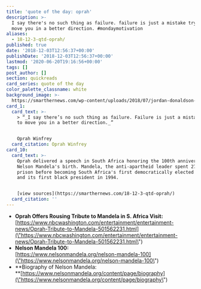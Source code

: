 ```yaml
---
title: 'quote of the day: oprah'
description: >-
  I say there's no such thing as failure. failure is just a mistake trying to
  move you in a better direction. #mondaymotivation
aliases:
  - 18-12-3-qtd-oprah/
published: true
date: '2018-12-03T12:56:37+00:00'
publishDate: '2018-12-03T12:56:37+00:00'
lastmod: '2020-06-20T19:16:56+00:00'
tags: []
post_author: []
section: quickreads
card_series: quote of the day
color_palette_classname: white
background_image: >-
  https://smarthernews.com/wp-content/uploads/2018/07/jordan-donaldson-jordi-d-65837-unsplash-scaled.jpg
card_1:
  card_text: >-
    > “_I say there’s no such thing as failure. Failure is just a mistake trying
    to move you in a better direction._”


    Oprah Winfrey
  card_citation: Oprah Winfrey
card_10:
  card_text: >-
    Oprah delivered a speech in South Africa honoring the 100th anniversary of
    Nelson Mandela's birth. Mandela, the anti-apartheid leader spent 27 years in
    prison before becoming South Africa's first democratically elected president
    and its first black president in 1994.


    [view sources](https://smarthernews.com/18-12-3-qtd-oprah/)
  card_citation: ''
---
```

*   **Oprah Offers Rousing Tribute to Mandela in S. Africa Visit:**  
    [https://www.nbcwashington.com/entertainment/entertainment-news/Oprah-Tribute-to-Mandela-501562231.html](\"https://www.nbcwashington.com/entertainment/entertainment-news/Oprah-Tribute-to-Mandela-501562231.html\")
*   **Nelson Mandela 100:**  
    [https://www.nelsonmandela.org/nelson-mandela-100](\"https://www.nelsonmandela.org/nelson-mandela-100\")
*   **Biography of Nelson Mandela:  
    **[https://www.nelsonmandela.org/content/page/biography](\"https://www.nelsonmandela.org/content/page/biography\")
